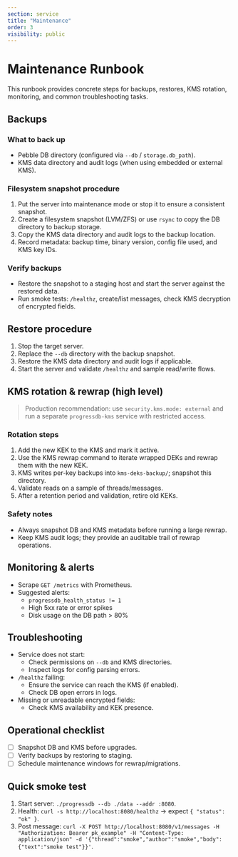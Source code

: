 ```yaml
---
section: service
title: "Maintenance"
order: 3
visibility: public
---
```


# Maintenance Runbook

This runbook provides concrete steps for backups, restores, KMS rotation,
monitoring, and common troubleshooting tasks.

## Backups

### What to back up

- Pebble DB directory (configured via `--db` / `storage.db_path`).
- KMS data directory and audit logs (when using embedded or external KMS).

### Filesystem snapshot procedure

1. Put the server into maintenance mode or stop it to ensure a consistent snapshot.
2. Create a filesystem snapshot (LVM/ZFS) or use `rsync` to copy the DB directory to backup storage.
3. Copy the KMS data directory and audit logs to the backup location.
4. Record metadata: backup time, binary version, config file used, and KMS key IDs.

### Verify backups

- Restore the snapshot to a staging host and start the server against the restored data.
- Run smoke tests: `/healthz`, create/list messages, check KMS decryption of encrypted fields.

## Restore procedure

1. Stop the target server.
2. Replace the `--db` directory with the backup snapshot.
3. Restore the KMS data directory and audit logs if applicable.
4. Start the server and validate `/healthz` and sample read/write flows.

## KMS rotation & rewrap (high level)

> Production recommendation: use `security.kms.mode: external` and run a
separate `progressdb-kms` service with restricted access.

### Rotation steps

1. Add the new KEK to the KMS and mark it active.
2. Use the KMS rewrap command to iterate wrapped DEKs and rewrap them with the new KEK.
3. KMS writes per-key backups into `kms-deks-backup/`; snapshot this directory.
4. Validate reads on a sample of threads/messages.
5. After a retention period and validation, retire old KEKs.

### Safety notes

- Always snapshot DB and KMS metadata before running a large rewrap.
- Keep KMS audit logs; they provide an auditable trail of rewrap operations.

## Monitoring & alerts

- Scrape `GET /metrics` with Prometheus.
- Suggested alerts:
  - `progressdb_health_status != 1`
  - High 5xx rate or error spikes
  - Disk usage on the DB path > 80%

## Troubleshooting

- Service does not start:
  - Check permissions on `--db` and KMS directories.
  - Inspect logs for config parsing errors.
- `/healthz` failing:
  - Ensure the service can reach the KMS (if enabled).
  - Check DB open errors in logs.
- Missing or unreadable encrypted fields:
  - Check KMS availability and KEK presence.

## Operational checklist

- [ ] Snapshot DB and KMS before upgrades.
- [ ] Verify backups by restoring to staging.
- [ ] Schedule maintenance windows for rewrap/migrations.

## Quick smoke test

1. Start server: `./progressdb --db ./data --addr :8080`.
2. Health: `curl -s http://localhost:8080/healthz` → expect `{ "status": "ok" }`.
3. Post message: `curl -X POST http://localhost:8080/v1/messages -H "Authorization: Bearer pk_example" -H "Content-Type: application/json" -d '{"thread":"smoke","author":"smoke","body":{"text":"smoke test"}}'`.

